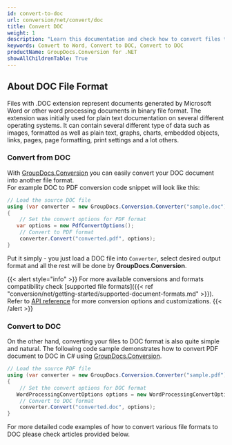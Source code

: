 ```yaml
---
id: convert-to-doc
url: conversion/net/convert/doc
title: Convert DOC
weight: 1
description: "Learn this documentation and check how to convert files to Microsoft Word 97-2003 (DOC) format with GroupDocs.Conversion for .NET."
keywords: Convert to Word, Convert to DOC, Convert to DOC
productName: GroupDocs.Conversion for .NET
showAllChildrenTable: True
---
```


## About DOC File Format

Files with .DOC extension represent documents generated by Microsoft Word or other word processing documents in binary file format. The extension was initially used for plain text documentation on several different operating systems. It can contain several different type of data such as images, formatted as well as plain text, graphs, charts, embedded objects, links, pages, page formatting, print settings and a lot others.

### Convert from DOC

With [GroupDocs.Conversion](https://products.groupdocs.com/conversion/net) you can easily convert your DOC document into another file format.  
For example DOC to PDF conversion code snippet will look like this:

```csharp
// Load the source DOC file
using (var converter = new GroupDocs.Conversion.Converter("sample.doc"))
{
    // Set the convert options for PDF format
   var options = new PdfConvertOptions();
    // Convert to PDF format
    converter.Convert("converted.pdf", options);
}
```

Put it simply - you just load a DOC file into `Converter`, select desired output format and all the rest will be done by **GroupDocs.Conversion**.  

{{< alert style="info" >}}
For more available conversions and formats compatibility check [supported file formats]({{< ref "conversion/net/getting-started/supported-document-formats.md" >}}).
Refer to [API reference](https://apireference.groupdocs.com/conversion/net/groupdocs.conversion.options.convert) for more conversion options and customizations.
{{< /alert >}}

### Convert to DOC

On the other hand, converting your files to DOC format is also quite simple and natural.
The following code sample demonstrates how to convert PDF document to DOC in C# using [GroupDocs.Conversion](https://products.groupdocs.com/conversion/net).

```csharp
// Load the source PDF file
using (var converter = new GroupDocs.Conversion.Converter("sample.pdf"))
{
    // Set the convert options for DOC format
   WordProcessingConvertOptions options = new WordProcessingConvertOptions { Format = GroupDocs.Conversion.FileTypes.WordProcessingFileType.Doc };
    // Convert to DOC format
    converter.Convert("converted.doc", options);
}
```

For more detailed code examples of how to convert various file formats to DOC please check articles provided below.

